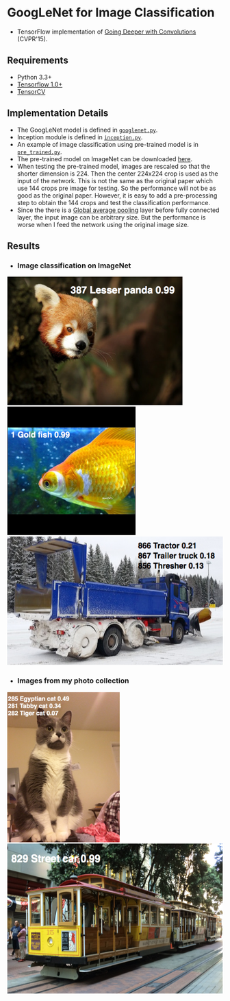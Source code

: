 # GoogLeNet for Image Classification


- TensorFlow implementation of [Going Deeper with Convolutions](https://research.google.com/pubs/pub43022.html) (CVPR'15). 


## Requirements
- Python 3.3+
- [Tensorflow 1.0+](https://www.tensorflow.org/)
- [TensorCV](https://github.com/conan7882/DeepVision-tensorflow)

## Implementation Details

- The GoogLeNet model is defined in [`googlenet.py`](lib/models/googlenet.py).
- Inception module is defined in [`inception.py`](lib/models/inception.py).
- An example of image classification using pre-trained model is in [`pre_trained.py`](example/pre_trained.py).
- The pre-trained model on ImageNet can be downloaded [here](http://www.deeplearningmodel.net/).
- When testing the pre-trained model, images are rescaled so that the shorter dimension is 224. Then the center 224x224 crop is used as the input of the network. This is not the same as the original paper which use 144 crops pre image for testing. So the performance will not be as good as the original paper. However, it is easy to add a pre-processing step to obtain the 144 crops and test the classification performance.
- Since the there is a [Global average pooling](https://arxiv.org/abs/1312.4400) layer before fully connected layer, the input image can be arbitrary size. But the performance is worse when I feed the network using the original image size.

## Results
- ### Image classification on ImageNet
<div align='left'>
  <img src='fig/1.png' height='300px'>
  <img src='fig/2.png' height="300px">
  <img src='fig/3.png' height="300px">
</div>

- ### Images from my photo collection
<div align='left'>
  <img src='fig/4.png' height='350px'>
  <img src='fig/5.png' height="350px">
</div>


